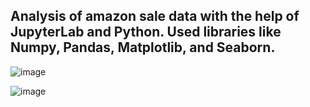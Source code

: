 ## Analysis of amazon sale data with the help of JupyterLab and Python. Used libraries like Numpy, Pandas, Matplotlib, and Seaborn.

![image](https://github.com/user-attachments/assets/26b81324-7344-4313-9040-6a02d950aa8a)

![image](https://github.com/user-attachments/assets/4c4f0ad0-886d-4401-accd-c2eca08db284)
